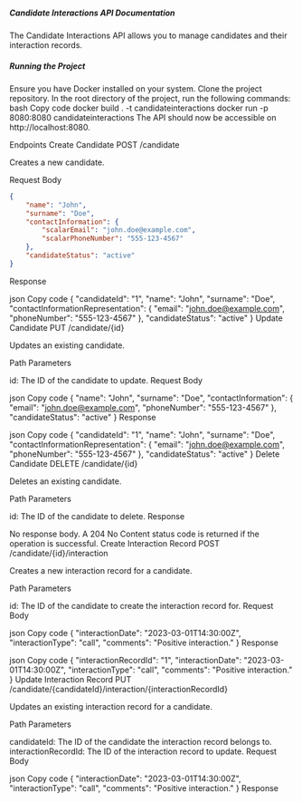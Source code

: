 ##### Candidate Interactions API Documentation
The Candidate Interactions API allows you to manage candidates and their interaction records.

##### Running the Project
Ensure you have Docker installed on your system.
Clone the project repository.
In the root directory of the project, run the following commands:
bash
Copy code
docker build . -t candidateinteractions
docker run -p 8080:8080 candidateinteractions
The API should now be accessible on http://localhost:8080.

Endpoints
Create Candidate
POST /candidate

Creates a new candidate.

Request Body
```json
{
    "name": "John",
    "surname": "Doe",
    "contactInformation": {
        "scalarEmail": "john.doe@example.com",
        "scalarPhoneNumber": "555-123-4567"
    },
    "candidateStatus": "active"
}
```
Response

json
Copy code
{
"candidateId": "1",
"name": "John",
"surname": "Doe",
"contactInformationRepresentation": {
"email": "john.doe@example.com",
"phoneNumber": "555-123-4567"
},
"candidateStatus": "active"
}
Update Candidate
PUT /candidate/{id}

Updates an existing candidate.

Path Parameters

id: The ID of the candidate to update.
Request Body

json
Copy code
{
"name": "John",
"surname": "Doe",
"contactInformation": {
"email": "john.doe@example.com",
"phoneNumber": "555-123-4567"
},
"candidateStatus": "active"
}
Response

json
Copy code
{
"candidateId": "1",
"name": "John",
"surname": "Doe",
"contactInformationRepresentation": {
"email": "john.doe@example.com",
"phoneNumber": "555-123-4567"
},
"candidateStatus": "active"
}
Delete Candidate
DELETE /candidate/{id}

Deletes an existing candidate.

Path Parameters

id: The ID of the candidate to delete.
Response

No response body. A 204 No Content status code is returned if the operation is successful.
Create Interaction Record
POST /candidate/{id}/interaction

Creates a new interaction record for a candidate.

Path Parameters

id: The ID of the candidate to create the interaction record for.
Request Body

json
Copy code
{
"interactionDate": "2023-03-01T14:30:00Z",
"interactionType": "call",
"comments": "Positive interaction."
}
Response

json
Copy code
{
"interactionRecordId": "1",
"interactionDate": "2023-03-01T14:30:00Z",
"interactionType": "call",
"comments": "Positive interaction."
}
Update Interaction Record
PUT /candidate/{candidateId}/interaction/{interactionRecordId}

Updates an existing interaction record for a candidate.

Path Parameters

candidateId: The ID of the candidate the interaction record belongs to.
interactionRecordId: The ID of the interaction record to update.
Request Body

json
Copy code
{
"interactionDate": "2023-03-01T14:30:00Z",
"interactionType": "call",
"comments": "Positive interaction."
}
Response
